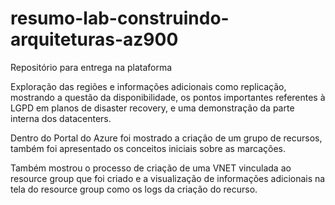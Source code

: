 # resumo-lab-construindo-arquiteturas-az900
Repositório para entrega na plataforma

Exploração das regiões e informações adicionais como replicação, mostrando a questão da disponibilidade, os pontos importantes referentes à LGPD em planos de disaster recovery, e uma demonstração da parte interna dos datacenters.

Dentro do Portal do Azure foi mostrado a criação de um grupo de recursos, também foi apresentado os conceitos iniciais sobre as marcações.

Também mostrou o processo de criação de uma VNET vinculada ao resource group que foi criado e a visualização de informações adicionais na tela do resource group como os logs da criação do recurso.
